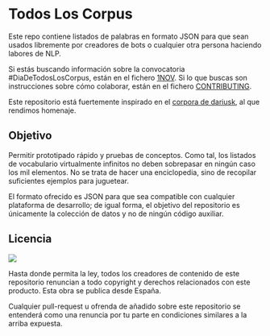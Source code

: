 # Todos Los Corpus

Este repo contiene listados de palabras en formato JSON para que sean usados libremente por creadores de bots o cualquier otra persona haciendo labores de NLP.

Si estás buscando información sobre la convocatoria #DiaDeTodosLosCorpus, están en el fichero [1NOV](1NOV.md). Si lo que buscas son instrucciones sobre cómo colaborar, están en el fichero [CONTRIBUTING](CONTRIBUTING.md).

Este repositorio está fuertemente inspirado en el [corpora de dariusk](http://github.com/dariusk/corpora), al que rendimos homenaje.

## Objetivo

Permitir prototipado rápido y pruebas de conceptos. Como tal, los listados de vocabulario virtualmente infinitos no deben sobrepasar en ningún caso los mil elementos. No se trata de hacer una enciclopedia, sino de recopilar suficientes ejemplos para juguetear.

El formato ofrecido es JSON para que sea compatible con cualquier plataforma de desarrollo; de igual forma, el objetivo del repositorio es únicamente la colección de datos y no de ningún código auxiliar.

## Licencia

<a href="http://creativecommons.org/publicdomain/zero/1.0/"><img src="http://i.creativecommons.org/p/zero/1.0/88x31.png"></a>

Hasta donde permita la ley, todos los creadores de contenido de este repositorio renuncian a todo copyright y derechos relacionados con este producto. Esta obra se publica desde España.

Cualquier pull-request u ofrenda de añadido sobre este repositorio se entenderá como una renuncia por tu parte en condiciones similares a la arriba expuesta.
